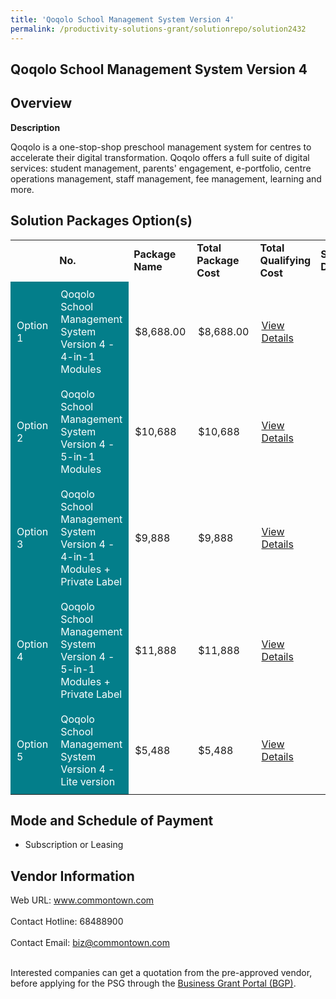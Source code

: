```yaml
---
title: 'Qoqolo School Management System Version 4'
permalink: /productivity-solutions-grant/solutionrepo/solution2432
---
```


## Qoqolo School Management System Version 4

## Overview

**Description**

Qoqolo is a one-stop-shop preschool management system for centres to accelerate their digital transformation.  Qoqolo offers a full suite of digital services: student management, parents' engagement, e-portfolio, centre operations management, staff management, fee management, learning and more.

## Solution Packages Option(s)

<table>
<th>
<td><b>No.</b></td>
<td><b>Package Name</b></td>
<td><b>Total Package Cost</b></td>
<td><b>Total Qualifying Cost</b></td>
<td><b>Solution Details</b></td>
</th>
<tr>
<td style='padding: 10px; background-color: #037E8A; color: #FFFFFF;'>Option 1</td>
<td style='padding: 10px; background-color: #037E8A; color: #FFFFFF;'>Qoqolo School Management System Version 4 - 4-in-1 Modules</td>
<td style='padding: 10px;'>$8,688.00</td>
<td style='padding: 10px;'>$8,688.00</td>
<td style='padding: 10px;'><a href='https://www.gobusiness.gov.sg/images/psg/Desensitised_Commontown_20200083_Annex_3_Part_1.pdf' target='_blank'>View Details</a></td>
</tr>
<tr>
<td style='padding: 10px; background-color: #037E8A; color: #FFFFFF;'>Option 2</td>
<td style='padding: 10px; background-color: #037E8A; color: #FFFFFF;'>Qoqolo School Management System Version 4 - 5-in-1 Modules</td>
<td style='padding: 10px;'>$10,688</td>
<td style='padding: 10px;'>$10,688</td>
<td style='padding: 10px;'><a href='https://www.gobusiness.gov.sg/images/psg/Desensitised_Commontown_20200083_Annex_3_Part_2.pdf' target='_blank'>View Details</a></td>
</tr>
<tr>
<td style='padding: 10px; background-color: #037E8A; color: #FFFFFF;'>Option 3</td>
<td style='padding: 10px; background-color: #037E8A; color: #FFFFFF;'>Qoqolo School Management System Version 4 - 4-in-1 Modules + Private Label</td>
<td style='padding: 10px;'>$9,888</td>
<td style='padding: 10px;'>$9,888</td>
<td style='padding: 10px;'><a href='https://www.gobusiness.gov.sg/images/psg/Desensitised_Commontown_20200083_Annex_3_Part_3.pdf' target='_blank'>View Details</a></td>
</tr>
<tr>
<td style='padding: 10px; background-color: #037E8A; color: #FFFFFF;'>Option 4</td>
<td style='padding: 10px; background-color: #037E8A; color: #FFFFFF;'>Qoqolo School Management System Version 4 - 5-in-1  Modules + Private Label</td>
<td style='padding: 10px;'>$11,888</td>
<td style='padding: 10px;'>$11,888</td>
<td style='padding: 10px;'><a href='https://www.gobusiness.gov.sg/images/psg/Desensitised_Commontown_20200083_Annex_3_Part_4.pdf' target='_blank'>View Details</a></td>
</tr>
<tr>
<td style='padding: 10px; background-color: #037E8A; color: #FFFFFF;'>Option 5</td>
<td style='padding: 10px; background-color: #037E8A; color: #FFFFFF;'>Qoqolo School Management System Version 4 - Lite version</td>
<td style='padding: 10px;'>$5,488</td>
<td style='padding: 10px;'>$5,488</td>
<td style='padding: 10px;'><a href='https://www.gobusiness.gov.sg/images/psg/Desensitised_Commontown_20200083_Annex_3_Part_5.pdf' target='_blank'>View Details</a></td>
</tr>
</table>

## Mode and Schedule of Payment

 - Subscription or Leasing

## Vendor Information

 Web URL: www.commontown.com <br><br>Contact Hotline: 68488900 <br><br>Contact Email: biz@commontown.com <br><br>

Interested companies can get a quotation from the pre-approved vendor, before applying for the PSG through the <a href='https://www.businessgrants.gov.sg/' target='_blank' rel='noopener'>Business Grant Portal (BGP)</a>.

<script src="/jquery/resize-tables.js"></script>
